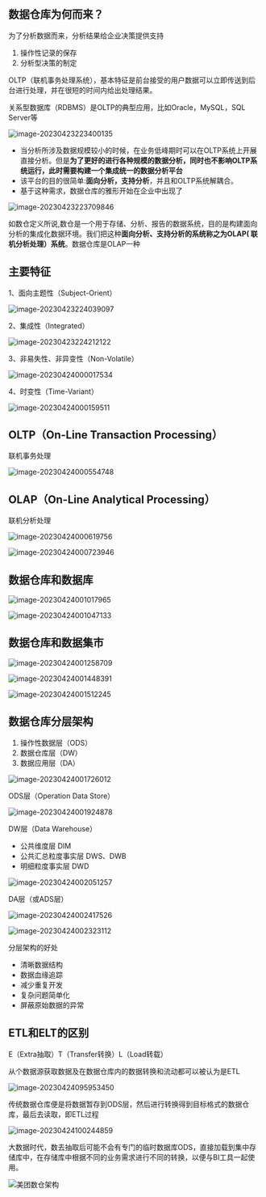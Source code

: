 ## 数据仓库为何而来？

为了分析数据而来，分析结果给企业决策提供支持

1. 操作性记录的保存
2. 分析型决策的制定

OLTP（联机事务处理系统），基本特征是前台接受的用户数据可以立即传送到后台进行处理，并在很短的时间内给出处理结果。

关系型数据库（RDBMS）是OLTP的典型应用，比如Oracle，MySQL，SQL Server等

![image-20230423223400135](img/image-20230423223400135.png)

- 当分析所涉及数据规模较小的时候，在业务低峰期时可以在OLTP系统上开展直接分析。但是**为了更好的进行各种规模的数据分析，同时也不影响OLTP系统运行，此时需要构建一个集成统一的数据分析平台**
- 该平台的目的很简单:**面向分析，支持分析**，并且和OLTP系统解耦合。
- 基于这种需求，数据仓库的雅形开始在企业中出现了

![image-20230423223709846](img/image-20230423223709846.png)

如数仓定义所说,数仓是一个用于存储、分析、报告的数据系统，目的是构建面向分析的集成化数据环境。我们把这种**面向分析、支持分析的系统称之为OLAP( 联机分析处理）系统**。数据仓库是OLAP一种

## 主要特征

1、面向主题性（Subject-Orient）

![image-20230423224039097](img/image-20230423224039097.png)

2、集成性（Integrated）

![image-20230423224212122](img/image-20230423224212122.png)

3、非易失性、非异变性（Non-Volatile）

![image-20230424000017534](img/image-20230424000017534.png)

4、时变性（Time-Variant）

![image-20230424000159511](img/image-20230424000159511.png)

## OLTP（On-Line Transaction Processing）

联机事务处理

![image-20230424000554748](img/image-20230424000554748.png)

## OLAP（On-Line Analytical Processing）

联机分析处理

![image-20230424000619756](img/image-20230424000619756.png)

![image-20230424000723946](img/image-20230424000723946.png)

## 数据仓库和数据库

![image-20230424001017965](img/image-20230424001017965.png)

![image-20230424001047133](img/image-20230424001047133.png)

## 数据仓库和数据集市

![image-20230424001258709](img/image-20230424001258709.png)

![image-20230424001448391](img/image-20230424001448391.png)

![image-20230424001512245](img/image-20230424001512245.png)

## 数据仓库分层架构

1. 操作性数据层（ODS）
2. 数据仓库层（DW）
3. 数据应用层（DA）

![image-20230424001726012](img/image-20230424001726012.png)

ODS层（Operation Data Store）

![image-20230424001924878](img/image-20230424001924878.png)

DW层（Data Warehouse）

- 公共维度层 DIM
- 公共汇总粒度事实层 DWS、DWB
- 明细粒度事实层 DWD

![image-20230424002051257](img/image-20230424002051257.png)

DA层（或ADS层）

![image-20230424002417526](img/image-20230424002417526.png)

![image-20230424002323112](img/image-20230424002323112.png)

分层架构的好处

- 清晰数据结构
- 数据血缘追踪
- 减少重复开发
- 复杂问题简单化
- 屏蔽原始数据的异常

## ETL和ELT的区别

E（Extra抽取）T（Transfer转换）L（Load转载）

从个数据源获取数据及在数据仓库内的数据转换和流动都可以被认为是ETL

![image-20230424095953450](img/image-20230424095953450.png)

传统数据仓库便是将数据暂存到ODS层，然后进行转换得到目标格式的数据仓库，最后去读取，即ETL过程

![image-20230424100244859](img/image-20230424100244859.png)

大数据时代，数去抽取后可能不会有专门的临时数据库ODS，直接加载到集中存储库中，在存储库中根据不同的业务需求进行不同的转换，以便与BI工具一起使用。

![美团数仓架构](img/image-20230424101126687.png)